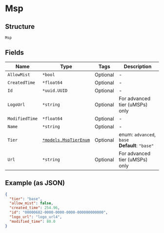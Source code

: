
# Msp

## Structure

`Msp`

## Fields

| Name | Type | Tags | Description |
|  --- | --- | --- | --- |
| `AllowMist` | `*bool` | Optional | - |
| `CreatedTime` | `*float64` | Optional | - |
| `Id` | `*uuid.UUID` | Optional | - |
| `LogoUrl` | `*string` | Optional | For advanced tier (uMSPs) only |
| `ModifiedTime` | `*float64` | Optional | - |
| `Name` | `*string` | Optional | - |
| `Tier` | [`*models.MspTierEnum`](../../doc/models/msp-tier-enum.md) | Optional | enum: `advanced`, `base`<br>**Default**: `"base"` |
| `Url` | `*string` | Optional | For advanced tier (uMSPs) only |

## Example (as JSON)

```json
{
  "tier": "base",
  "allow_mist": false,
  "created_time": 254.96,
  "id": "00000682-0000-0000-0000-000000000000",
  "logo_url": "logo_url4",
  "modified_time": 80.0
}
```


